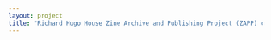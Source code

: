 ```yaml
--- 
layout: project 
title: "Richard Hugo House Zine Archive and Publishing Project (ZAPP) catalog" 
---
```



